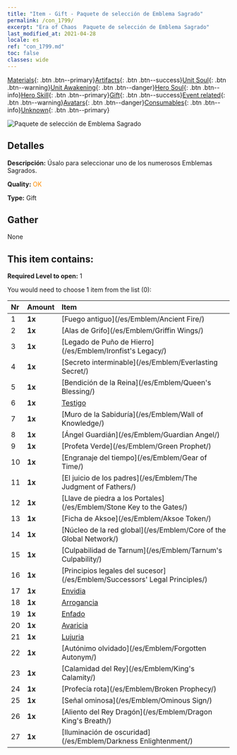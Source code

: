 ```yaml
---
title: "Item - Gift - Paquete de selección de Emblema Sagrado"
permalink: /con_1799/
excerpt: "Era of Chaos  Paquete de selección de Emblema Sagrado"
last_modified_at: 2021-04-28
locale: es
ref: "con_1799.md"
toc: false
classes: wide
---
```

 [Materials](/ItemsES/){: .btn .btn--primary}[Artifacts](/ItemsES/Artifacts/){: .btn .btn--success}[Unit Soul](/ItemsES/UnitSoul/){: .btn .btn--warning}[Unit Awakening](/ItemsES/UnitAwakening/){: .btn .btn--danger}[Hero Soul](/ItemsES/HeroSoul/){: .btn .btn--info}[Hero Skill](/ItemsES/HeroSkill/){: .btn .btn--primary}[Gift](/ItemsES/Gift/){: .btn .btn--success}[Event related](/ItemsES/Events/){: .btn .btn--warning}[Avatars](/ItemsES/Avatars/){: .btn .btn--danger}[Consumables](/ItemsES/Consumables/){: .btn .btn--info}[Unknown](/ItemsES/Unknown/){: .btn .btn--primary}

 ![Paquete de selección de Emblema Sagrado](/images/t/i_907089.png)

## Detalles
 **Descripción:** Úsalo para seleccionar uno de los numerosos Emblemas Sagrados.

 **Quality:** <span style="color: #FF8C00">OK</span>

 **Type:** Gift

## Gather

  None

## This item contains:

 **Required Level to open:** 1

 You would need to choose 1 item from the list (0):

  | Nr | Amount |     Item    |
  |:---|:-------|:------------|
  | 1 |  **1x** | [Fuego antiguo](/es/Emblem/Ancient Fire/) |  | 
  | 2 |  **1x** | [Alas de Grifo](/es/Emblem/Griffin Wings/) |  | 
  | 3 |  **1x** | [Legado de Puño de Hierro](/es/Emblem/Ironfist's Legacy/) |  | 
  | 4 |  **1x** | [Secreto interminable](/es/Emblem/Everlasting Secret/) |  | 
  | 5 |  **1x** | [Bendición de la Reina](/es/Emblem/Queen's Blessing/) |  | 
  | 6 |  **1x** | [Testigo](/es/Emblem/Witness/) |  | 
  | 7 |  **1x** | [Muro de la Sabiduría](/es/Emblem/Wall of Knowledge/) |  | 
  | 8 |  **1x** | [Ángel Guardián](/es/Emblem/Guardian Angel/) |  | 
  | 9 |  **1x** | [Profeta Verde](/es/Emblem/Green Prophet/) |  | 
  | 10 |  **1x** | [Engranaje del tiempo](/es/Emblem/Gear of Time/) |  | 
  | 11 |  **1x** | [El juicio de los padres](/es/Emblem/The Judgment of Fathers/) |  | 
  | 12 |  **1x** | [Llave de piedra a los Portales](/es/Emblem/Stone Key to the Gates/) |  | 
  | 13 |  **1x** | [Ficha de Aksoe](/es/Emblem/Aksoe Token/) |  | 
  | 14 |  **1x** | [Núcleo de la red global](/es/Emblem/Core of the Global Network/) |  | 
  | 15 |  **1x** | [Culpabilidad de Tarnum](/es/Emblem/Tarnum's Culpability/) |  | 
  | 16 |  **1x** | [Principios legales del sucesor](/es/Emblem/Successors' Legal Principles/) |  | 
  | 17 |  **1x** | [Envidia](/es/Emblem/Jealousy/) |  | 
  | 18 |  **1x** | [Arrogancia](/es/Emblem/Arrogance/) |  | 
  | 19 |  **1x** | [Enfado](/es/Emblem/Anger/) |  | 
  | 20 |  **1x** | [Avaricia](/es/Emblem/Greed/) |  | 
  | 21 |  **1x** | [Lujuria](/es/Emblem/Lust/) |  | 
  | 22 |  **1x** | [Autónimo olvidado](/es/Emblem/Forgotten Autonym/) |  | 
  | 23 |  **1x** | [Calamidad del Rey](/es/Emblem/King's Calamity/) |  | 
  | 24 |  **1x** | [Profecía rota](/es/Emblem/Broken Prophecy/) |  | 
  | 25 |  **1x** | [Señal ominosa](/es/Emblem/Ominous Sign/) |  | 
  | 26 |  **1x** | [Aliento del Rey Dragón](/es/Emblem/Dragon King's Breath/) |  | 
  | 27 |  **1x** | [Iluminación de oscuridad](/es/Emblem/Darkness Enlightenment/) |  | 
